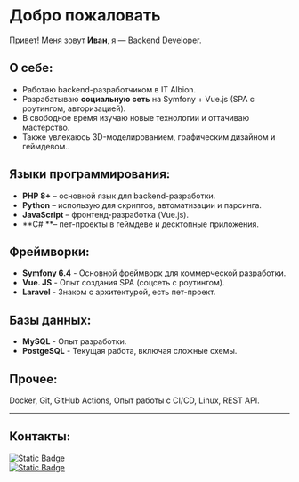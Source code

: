 
# Добро пожаловать

Привет! Меня зовут **Иван**, я — Backend Developer.
## О себе:

- Работаю backend-разработчиком в IT Albion.
- Разрабатываю **социальную сеть** на Symfony + Vue.js (SPA с роутингом, авторизацией).  
- В свободное время изучаю новые технологии и оттачиваю мастерство.
- Также увлекаюсь 3D-моделированием, графическим дизайном и геймдевом..

## Языки программирования:

- **PHP 8+** – основной язык для backend-разработки.
- **Python** – использую для скриптов, автоматизации и парсинга.
- **JavaScript** – фронтенд-разработка (Vue.js).
- **C# **– пет-проекты в геймдеве и десктопные приложения.

## Фреймворки:
- **Symfony 6.4** - Основной фреймворк для коммерческой разработки.      
- **Vue. JS** - Опыт создания SPA (соцсеть с роутингом).
- **Laravel** - Знаком с архитектурой, есть пет-проект.

## Базы данных:
- **MySQL** - Опыт разработки.    
- **PostgeSQL** - Текущая работа, включая сложные схемы.


## Прочее:
Docker, Git, GitHub Actions, Опыт работы с CI/CD, Linux, REST API.

---
## Контакты:

[![Static Badge](https://img.shields.io/badge/Email-black?style=flat&logo=maildotru)
](mailto:introvert696@yandex.ru)           
[![Static Badge](https://img.shields.io/badge/Telegram-black?style=flat&logo=telegram)
](https://t.me/introvert696)
